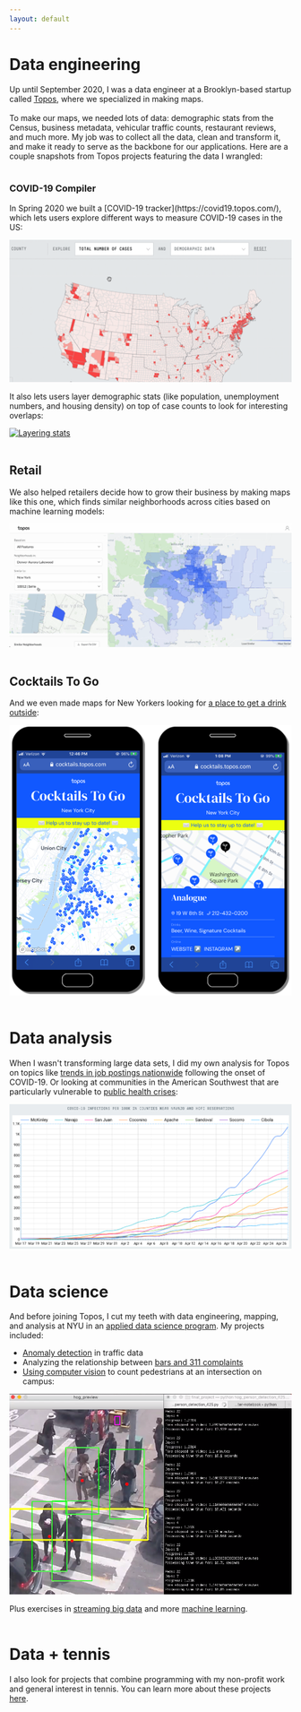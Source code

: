 ```yaml
---
layout: default
---
```


<h1>Data engineering</h1>

Up until September 2020, I was a data engineer at a Brooklyn-based startup called [Topos](https://topos.com/), where we specialized in making maps. 
<br>
<br>
To make our maps, we needed lots of data: demographic stats from the Census, business metadata, vehicular traffic counts, restaurant reviews, and much more. My job was to collect all the data, clean and transform it, and make it ready to serve as the backbone for our applications. Here are a couple snapshots from Topos projects featuring the data I wrangled:
<br>
<br>
<h3>COVID-19 Compiler</h3>
In Spring 2020 we built a [COVID-19 tracker](https://covid19.topos.com/), which lets users explore different ways to measure COVID-19 cases in the US:

<a href = "assets/images/cases.gif"><img src="assets/images/cases.gif" alt="COVID-19 Tracker"></a>

It also lets users layer demographic stats (like population, unemployment numbers, and housing density) on top of case counts to look for interesting overlaps:

<a href = "assets/images/layers.gif"><img src="assets/images/layers.gif" alt="Layering stats"></a>
<br>
<br>
## Retail
We also helped retailers decide how to grow their business by making maps like this one, which finds similar neighborhoods across cities based on machine learning models:

<a href = "assets/images/neighborhoods.gif"><img src="assets/images/neighborhoods.gif" alt="Neighborhoods gif"></a>
<br>
<br>
## Cocktails To Go
And we even made maps for New Yorkers looking for [a place to get a drink outside](https://cocktails.topos.com/):

<a href = "assets/images/cocktails-smartphone.png"><img src="assets/images/cocktails-smartphone.png" alt="Cocktails To Go"></a>
<br>
<br>
# Data analysis

When I wasn't transforming large data sets, I did my own analysis for Topos on topics like [trends in job postings nationwide](https://twitter.com/topos_ai/status/1258184297732849666) following the onset of COVID-19. Or looking at communities in the American Southwest that are particularly vulnerable to [public health crises](https://medium.com/topos-ai/high-covid-19-vulnerability-seen-in-and-near-navajo-nation-and-hopi-reservation-in-arizona-edba321699cb):

<a href = "assets/images/reservations.png"><img src="assets/images/reservations.png" alt="COVID-19 cases in the American Southwest"></a>
<br>
<br>
# Data science

And before joining Topos, I cut my teeth with data engineering, mapping, and analysis at NYU in an [applied data science program](https://cusp.nyu.edu/). My projects included: 
* [Anomaly detection](https://github.com/seeess1/machineLearning/blob/master/anomalies_traffic_health.ipynb) in traffic data
* Analyzing the relationship between [bars and 311 complaints](https://github.com/seeess1/publicDrunkenness/blob/master/public_drunkenness.ipynb)
* [Using computer vision](https://github.com/seeess1/pedestrian_cv) to count pedestrians at an intersection on campus:

<a href = "assets/images/pedestrians.png"><img src="assets/images/pedestrians.png" alt="Computer vision"></a>

Plus exercises in [streaming big data](https://github.com/seeess1/bigData) and more [machine learning](https://github.com/seeess1/machineLearning).
<br>
<br>
# Data + tennis

I also look for projects that combine programming with my non-profit work and general interest in tennis. You can learn more about these projects [here](./projects-tennis.md).